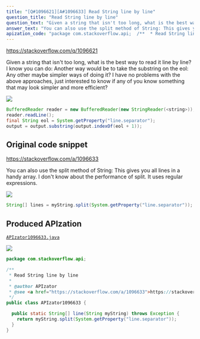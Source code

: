 ```yaml
---
title: "[Q#1096621][A#1096633] Read String line by line"
question_title: "Read String line by line"
question_text: "Given a string that isn't too long, what is the best way to read it line by line? I know you can do: Another way would be to take the substring on the eol: Any other maybe simpler ways of doing it?  I have no problems with the above approaches, just interested to know if any of you know something that may look simpler and more efficient?"
answer_text: "You can also use the split method of String: This gives you all lines in a handy array. I don't know about the performance of split. It uses regular expressions."
apization_code: "package com.stackoverflow.api;  /**  * Read String line by line  *  * @author APIzator  * @see <a href=\"https://stackoverflow.com/a/1096633\">https://stackoverflow.com/a/1096633</a>  */ public class APIzator1096633 {    public static String[] line(String myString) throws Exception {     return myString.split(System.getProperty(\"line.separator\"));   } }"
---
```


https://stackoverflow.com/q/1096621

Given a string that isn&#x27;t too long, what is the best way to read it line by line?
I know you can do:
Another way would be to take the substring on the eol:
Any other maybe simpler ways of doing it?  I have no problems with the above approaches, just interested to know if any of you know something that may look simpler and more efficient?


<div class="code-logo"><img src="/stackoverflow.png" /></div>

```java
BufferedReader reader = new BufferedReader(new StringReader(<string>));
reader.readLine();
final String eol = System.getProperty("line.separator");
output = output.substring(output.indexOf(eol + 1));
```


## Original code snippet

https://stackoverflow.com/a/1096633

You can also use the split method of String:
This gives you all lines in a handy array.
I don&#x27;t know about the performance of split. It uses regular expressions.

<div class="code-logo"><img src="/stackoverflow.png" /></div>

```java
String[] lines = myString.split(System.getProperty("line.separator"));
```

## Produced APIzation

[`APIzator1096633.java`](https://github.com/pasqualesalza/apization-temp/raw/main/data/search/APIzator1096633.java)

<div class="code-logo"><img src="/apizator.png" /></div>

```java
package com.stackoverflow.api;

/**
 * Read String line by line
 *
 * @author APIzator
 * @see <a href="https://stackoverflow.com/a/1096633">https://stackoverflow.com/a/1096633</a>
 */
public class APIzator1096633 {

  public static String[] line(String myString) throws Exception {
    return myString.split(System.getProperty("line.separator"));
  }
}

```